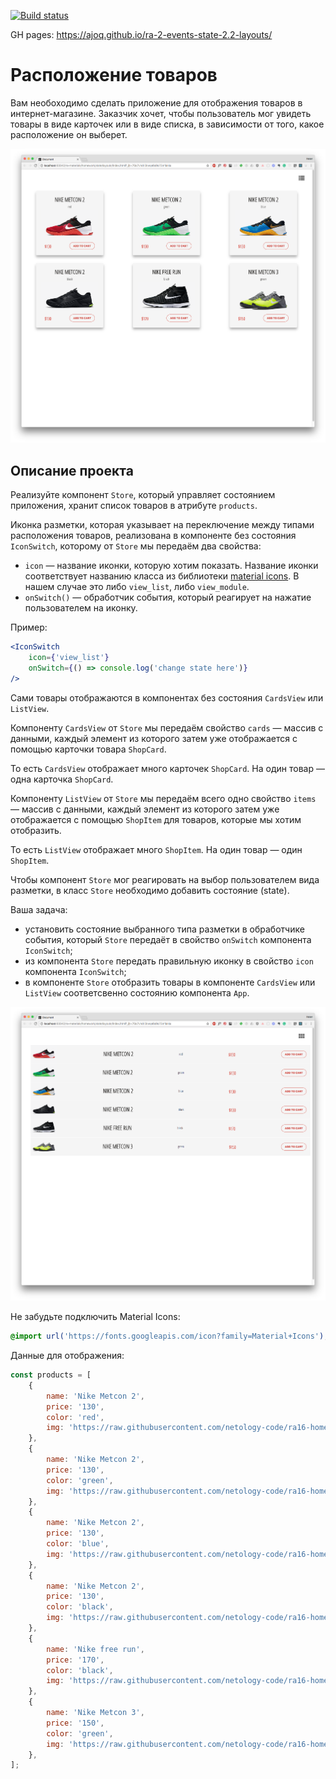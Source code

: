 [![Build status](https://ci.appveyor.com/api/projects/status/7fc5ghd77g42xqxj?svg=true)](https://ci.appveyor.com/project/ajoq/ra-2-events-state-2-2-layouts)

GH pages: https://ajoq.github.io/ra-2-events-state-2.2-layouts/

# Расположение товаров

Вам необоходимо сделать приложение для отображения товаров в интернет-магазине. Заказчик хочет, чтобы пользователь мог увидеть товары в виде карточек или в виде списка, в зависимости от того, какое расположение он выберет.

![cards view](./assets/card_view.png)

## Описание проекта

Реализуйте компонент `Store`, который управляет состоянием приложения, хранит список товаров в атрибуте `products`.

Иконка разметки, которая указывает на переключение между типами расположения товаров, реализована в компоненте без состояния `IconSwitch`, которому от `Store` мы передаём два свойства:

-   `icon` — название иконки, которую хотим показать. Название иконки соответствует названию класса из библиотеки [material icons](https://material.io/icons/#ic_view_module). В нашем случае это либо `view_list`, либо `view_module`.
-   `onSwitch()` — обработчик события, который реагирует на нажатие пользователем на иконку.

Пример:

```jsx
<IconSwitch
    icon={'view_list'}
    onSwitch={() => console.log('change state here')}
/>
```

Сами товары отображаются в компонентах без состояния `CardsView` или `ListView`.

Компоненту `CardsView` от `Store` мы передаём свойство `cards` — массив с данными, каждый элемент из которого затем уже отображается с помощью карточки товара `ShopCard`.

То есть `CardsView` отображает много карточек `ShopCard`. На один товар — одна карточка `ShopCard`.

Компоненту `ListView` от `Store` мы передаём всего одно свойство `items` — массив с данными, каждый элемент из которого затем уже отображается с помощью `ShopItem` для товаров, которые мы хотим отобразить.

То есть `ListView` отображает много `ShopItem`. На один товар — один `ShopItem`.

Чтобы компонент `Store` мог реагировать на выбор пользователем вида разметки, в класс `Store` необходимо добавить состояние (state).

Ваша задача:

-   установить состояние выбранного типа разметки в обработчике события, который `Store` передаёт в свойство `onSwitch` компонента `IconSwitch`;
-   из компонента `Store` передать правильную иконку в свойство `icon` компонента `IconSwitch`;
-   в компоненте `Store` отобразить товары в компоненте `CardsView` или `ListView` соответсвенно состоянию компонента `App`.

![list_view](./assets/list_view.png)

Не забудьте подключить Material Icons:

```css
@import url('https://fonts.googleapis.com/icon?family=Material+Icons');
```

Данные для отображения:

```js
const products = [
    {
        name: 'Nike Metcon 2',
        price: '130',
        color: 'red',
        img: 'https://raw.githubusercontent.com/netology-code/ra16-homeworks/master/events-state/layouts/img/1.jpg',
    },
    {
        name: 'Nike Metcon 2',
        price: '130',
        color: 'green',
        img: 'https://raw.githubusercontent.com/netology-code/ra16-homeworks/master/events-state/layouts/img/2.jpg',
    },
    {
        name: 'Nike Metcon 2',
        price: '130',
        color: 'blue',
        img: 'https://raw.githubusercontent.com/netology-code/ra16-homeworks/master/events-state/layouts/img/3.jpg',
    },
    {
        name: 'Nike Metcon 2',
        price: '130',
        color: 'black',
        img: 'https://raw.githubusercontent.com/netology-code/ra16-homeworks/master/events-state/layouts/img/4.jpg',
    },
    {
        name: 'Nike free run',
        price: '170',
        color: 'black',
        img: 'https://raw.githubusercontent.com/netology-code/ra16-homeworks/master/events-state/layouts/img/7.jpg',
    },
    {
        name: 'Nike Metcon 3',
        price: '150',
        color: 'green',
        img: 'https://raw.githubusercontent.com/netology-code/ra16-homeworks/master/events-state/layouts/img/5.jpg',
    },
];
```
